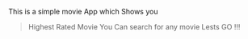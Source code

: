 This is a simple movie App which Shows you 
> Highest Rated Movie
> You Can search for any movie
Lests GO !!! 
